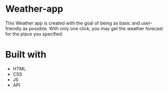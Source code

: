 # Weather-app
This Weather app is created with the goal of being as basic and user-friendly as possible. With only one click, you may get the weather forecast for the place you specified.

# Built with

* HTML
* CSS
* JS
* API

